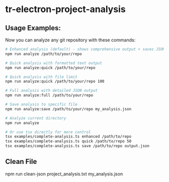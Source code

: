 # tr-electron-project-analysis


## Usage Examples:

Now you can analyze any git repository with these commands:

```bash
# Enhanced analysis (default) - shows comprehensive output + saves JSON
npm run analyze /path/to/your/repo

# Quick analysis with formatted text output
npm run analyze:quick /path/to/your/repo

# Quick analysis with file limit
npm run analyze:quick /path/to/your/repo 100

# Full analysis with detailed JSON output
npm run analyze:full /path/to/your/repo

# Save analysis to specific file
npm run analyze:save /path/to/your/repo my_analysis.json

# Analyze current directory
npm run analyze

# Or use tsx directly for more control
tsx examples/complete-analysis.ts enhanced /path/to/repo
tsx examples/complete-analysis.ts quick /path/to/repo 50
tsx examples/complete-analysis.ts save /path/to/repo output.json
```



## Clean File
npm run clean-json  project_analysis.txt my_analysis.json
